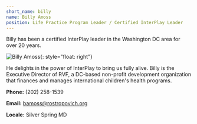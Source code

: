 ```yaml
---
short_name: billy
name: Billy Amoss
position: Life Practice Program Leader / Certified InterPlay Leader
---
```


Billy has been a certified InterPlay leader in the Washington DC area for over
20 years.

![Billy Amoss](/assets/images/Billy-Amoss.jpg "Billy Amoss"){: style="float: right"}

He delights in the power of InterPlay to bring us fully alive.
Billy is the Executive Director of RVF, a DC-based non-profit development
organization that finances and manages international children's health programs.

**Phone:** (202) 258-1539

**Email:** <bamoss@rostropovich.org>

**Locale:** Silver Spring MD
